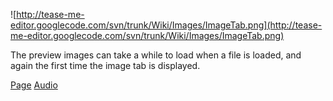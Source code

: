 ![http://tease-me-editor.googlecode.com/svn/trunk/Wiki/Images/ImageTab.png](http://tease-me-editor.googlecode.com/svn/trunk/Wiki/Images/ImageTab.png)

The preview images can take a while to load when a file is loaded, and again the first time the image tab is displayed.

[Page](http://code.google.com/p/tease-me-editor/wiki/Page) [Audio](http://code.google.com/p/tease-me-editor/wiki/Audio)